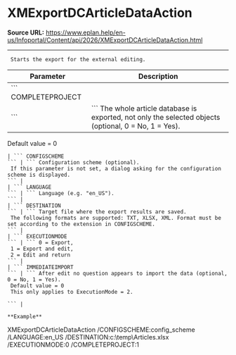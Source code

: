 # XMExportDCArticleDataAction

**Source URL:** https://www.eplan.help/en-us/Infoportal/Content/api/2026/XMExportDCArticleDataAction.html

---

```
 Starts the export for the external editing.

```

| Parameter | Description |
| --- | --- |
| ``` COMPLETEPROJECT
 ``` | ``` The whole article database is exported, not only the selected objects (optional, 0 = No, 1 = Yes).
  Default value = 0
  
 ``` |
| ``` CONFIGSCHEME
 ``` | ``` Configuration scheme (optional).
  If this parameter is not set, a dialog asking for the configuration scheme is displayed.
 ``` |
| ``` LANGUAGE
 ``` | ``` Language (e.g. "en_US").
 ``` |
| ``` DESTINATION
 ``` | ``` Target file where the export results are saved.
  The following formats are supported: TXT, XLSX, XML. Format must be set according to the extension in CONFIGSCHEME.
 ``` |
| ``` EXECUTIONMODE
 ``` | ``` 0 = Export,
  1 = Export and edit,
  2 = Edit and return
 ``` |
| ``` IMMEDIATEIMPORT
 ``` | ``` After edit no question appears to import the data (optional, 0 = No, 1 = Yes).
  Default value = 0
  This only applies to ExecutionMode = 2.
  
 ``` |

**Example**

```
 XMExportDCArticleDataAction /CONFIGSCHEME:config_scheme /LANGUAGE:en_US /DESTINATION:c:\\temp\\Articles.xlsx /EXECUTIONMODE:0 /COMPLETEPROJECT:1

```